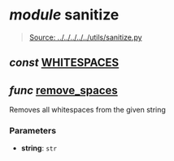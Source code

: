 # *module* **sanitize**

> [Source: ../../../../../utils/sanitize.py](../../../../../utils/sanitize.py#L0)

## *const* [**WHITESPACES**](../../../../../utils/sanitize.py#L3)

## *func* [**remove_spaces**](../../../../../utils/sanitize.py#L8-L15)

Removes all whitespaces from the given string

### Parameters

- **string**: `str`

